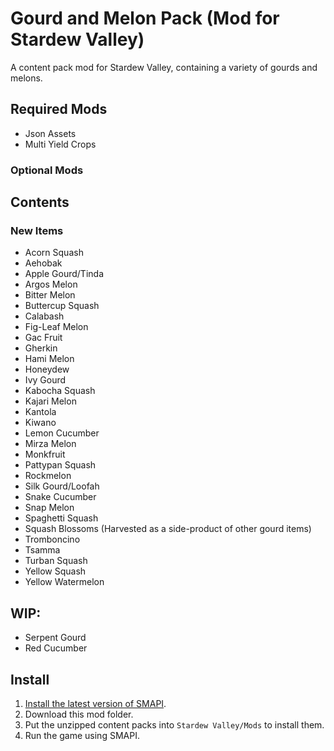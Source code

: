 # Gourd and Melon Pack (Mod for Stardew Valley)
 A content pack mod for Stardew Valley, containing a variety of gourds and melons.
## Required Mods
- Json Assets
- Multi Yield Crops
### Optional Mods
## Contents
### New Items
- Acorn Squash
- Aehobak
- Apple Gourd/Tinda
- Argos Melon
- Bitter Melon
- Buttercup Squash
- Calabash
- Fig-Leaf Melon
- Gac Fruit
- Gherkin
- Hami Melon
- Honeydew
- Ivy Gourd
- Kabocha Squash
- Kajari Melon
- Kantola
- Kiwano
- Lemon Cucumber
- Mirza Melon
- Monkfruit
- Pattypan Squash
- Rockmelon
- Silk Gourd/Loofah
- Snake Cucumber
- Snap Melon
- Spaghetti Squash
- Squash Blossoms (Harvested as a side-product of other gourd items)
- Tromboncino
- Tsamma
- Turban Squash
- Yellow Squash
- Yellow Watermelon
## WIP:
- Serpent Gourd
- Red Cucumber
## Install
1. [Install the latest version of SMAPI](https://smapi.io/).
2. Download this mod folder.
3. Put the unzipped content packs into `Stardew Valley/Mods` to install them.
4. Run the game using SMAPI.
